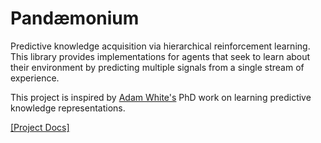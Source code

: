 # Pandæmonium

Predictive knowledge acquisition via hierarchical reinforcement learning.
This library provides implementations for agents that seek to learn about
their environment by predicting multiple signals from a single stream of
experience. 

This project is inspired by [Adam White's](https://sites.ualberta.ca/~amw8/) 
PhD work on learning predictive knowledge representations.

[[Project Docs]](http://konichuvak.github.io/pandemonium/)

